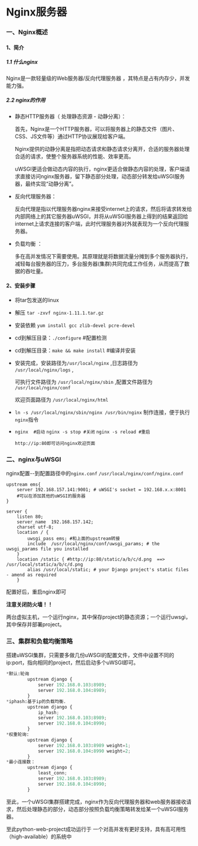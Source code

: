 # Nginx服务器

### 一、Nginx概述

#### 1、简介

##### 1.1 什么nginx

Nginx是一款轻量级的Web服务器/反向代理服务器 ，其特点是占有内存少，并发能力强。



##### 2.2 nginx的作用

- 静态HTTP服务器（ 处理静态资源 - 动静分离）：

  首先，Nginx是一个HTTP服务器，可以将服务器上的静态文件（图片、CSS、JS文件等）通过HTTP协议展现给客户端。 

  Nginx提供的动静分离是指把动态请求和静态请求分离开，合适的服务器处理合适的请求，使整个服务器系统的性能、效率更高。 

  uWSGI更适合做动态内容的执行，nginx更适合做静态内容的处理，客户端请求直接访问nginx服务器，留下静态部分处理，动态部分转发给uWSGI服务器，最终实现“动静分离”。

  

- 反向代理服务器：      

  反向代理是指以代理服务器nginx来接受internet上的请求，然后将请求转发给内部网络上的其它服务器uWSGI，并将从uWSGI服务器上得到的结果返回给internet上请求连接的客户端，此时代理服务器对外就表现为一个反向代理服务器。  

  

- 负载均衡 ：

  多在高并发情况下需要使用。其原理就是将数据流量分摊到多个服务器执行，减轻每台服务器的压力，多台服务器(集群)共同完成工作任务，从而提高了数据的吞吐量。 



#### 2、安装步骤

- 将tar包发送的linux

- 解压 `tar -zxvf nginx-1.11.1.tar.gz` 

- 安装依赖 `yum install gcc zlib-devel pcre-devel`   

- cd到解压目录：`./configure`    #配置检测

- cd到解压目录：`make && make install`  #编译并安装

- 安装完成，安装路径为`/usr/local/nginx`   ,日志路径为 `/usr/local/nginx/logs` ,

  可执行文件路径为 `/usr/local/nginx/sbin` ,配置文件路径为 `/usr/local/nginx/conf`

  欢迎页面路径为 `/usr/local/nginx/html`

- `ln -s /usr/local/nginx/sbin/nginx /usr/bin/nginx` 制作连接，便于执行`nginx`指令

- `nginx  #启动` 
  `nginx -s stop #关闭`
  `nginx -s reload #重启`

  `http://ip:80即可访问nginx欢迎页面`



### 二、nginx与uWSGI

nginx配置--到配置路径中的`nginx.conf`      `/usr/local/nginx/conf/nginx.conf` 

```
upstream ems{
	server 192.168.157.141:9001; # uWSGI's socket = 192.168.x.x:8001
	#可以在添加其他的uWSGI的服务器
}

server {
	listen 80;
	server_name  192.168.157.142;
	charset utf-8;
	location / {
		uwsgi_pass ems; #和上面的upstream转接  
		include  /usr/local/nginx/conf/uwsgi_params; # the uwsgi_params file you installed
	}	
	location /static { #http://ip:80/static/a/b/c/d.png  ==> /usr/local/static/a/b/c/d.png	
		alias /usr/local/static; # your Django project's static files - amend as required
	}
```

配置好后，重启nginx即可

**注意关闭防火墙！！**

两台虚拟主机，一个运行nginx，其中保存project的静态资源；一个运行uwsgi，其中保存并部署project。



### 三、集群和负载均衡策略

搭建uWSGI集群，只需要多做几份uWSGI的配置文件，文件中设置不同的ip:port，指向相同的project，然后启动多个uWSGI即可。

```python
*默认:轮询
		upstream django {
			server 192.168.0.103:8989;   
			server 192.168.0.104:8989;
		}
*iphash:基于ip的负载均衡.
		upstream django {
			ip_hash;
			server 192.168.0.103:8989;
			server 192.168.0.104:8990;
		}
*权重轮询:
        upstream django {
			server 192.168.0.103:8989 weight=1;   
			server 192.168.0.104:8990 weight=2;   
		}
*最小连接数：
		upstream django {
			least_conn;   
			server 192.168.0.103:8989;
			server 192.168.0.104:8990;
		}
```

至此，一个uWSGI集群搭建完成，nginx作为反向代理服务器和web服务器接收请求，然后处理静态的部分，动态部分按照负载均衡策略转发给某一个uWSGI服务器。

至此python-web-project成功运行于 一个对高并发有更好支持，具有高可用性（high-available）的系统中

